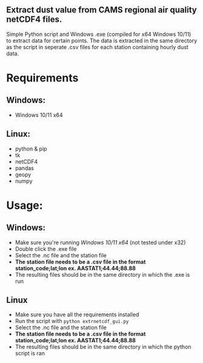 ## Extract dust value from CAMS regional air quality **netCDF4** files. 

Simple Python script and Windows .exe (compiled for x64 Windows 10/11) to extract data for certain points. The data is extracted in the same directory as the script in seperate .csv files for each station containing hourly dust data. 

# Requirements

## Windows: 
* Windows 10/11 x64
  
 ## Linux:
 * python & pip
 * tk 
 * netCDF4
 * pandas
 * geopy
 * numpy

# Usage: 

## Windows: 
* Make sure you're running *Windows 10/11 x64* (not tested under x32)
* Double click the .exe file 
* Select the .nc file and the station file 
* **The station file needs to be a .csv file in the format station_code;lat;lon ex. AASTAT1;44.44;88.88**
* The resulting files should be in the same directory in which the .exe is run 

## Linux
* Make sure you have all the requirements installed
* Run the script with `python extrnetcdf_gui.py`
* Select the .nc file and the station file 
* **The station file needs to be a .csv file in the format station_code;lat;lon ex. AASTAT1;44.44;88.88**
* The resulting files should be in the same directory in which the python script is ran 
